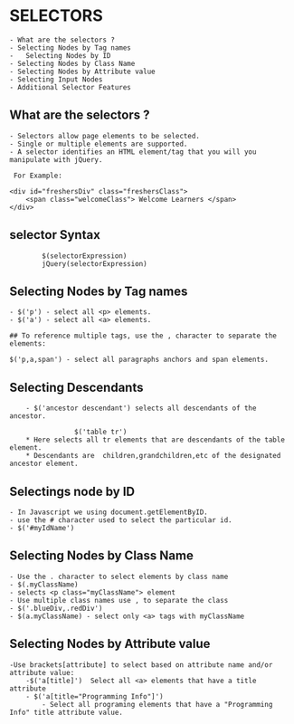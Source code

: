 # SELECTORS

	- What are the selectors ?
	- Selecting Nodes by Tag names
	-	Selecting Nodes by ID
	- Selecting Nodes by Class Name
	- Selecting Nodes by Attribute value
	- Selecting Input Nodes
	- Additional Selector Features

## What are the selectors ?

	- Selectors allow page elements to be selected.
	- Single or multiple elements are supported.
	- A selector identifies an HTML element/tag that you will you manipulate with jQuery.

	 For Example:

	<div id="freshersDiv" class="freshersClass">
		<span class="welcomeClass"> Welcome Learners </span>
	</div>

## selector Syntax

			$(selectorExpression)
			jQuery(selectorExpression)

## Selecting Nodes by Tag names

	- $('p') - select all <p> elements.
	- $('a') - select all <a> elements.

	## To reference multiple tags, use the , character to separate the elements:

	$('p,a,span') - select all paragraphs anchors and span elements.

## Selecting Descendants

		- $('ancestor descendant') selects all descendants of the ancestor.

					$('table tr')
		* Here selects all tr elements that are descendants of the table element.
		* Descendants are  children,grandchildren,etc of the designated ancestor element.
## Selectings node by ID
	- In Javascript we using document.getElementByID.
	- use the # character used to select the particular id.
	- $('#myIdName')

## Selecting Nodes by Class Name
	- Use the . character to select elements by class name
	- $(.myClassName)
	- selects <p class="myClassName"> element
	- Use multiple class names use , to separate the class
	- $('.blueDiv,.redDiv')
	- $(a.myClassName) - select only <a> tags with myClassName
## Selecting Nodes by Attribute value
	-Use brackets[attribute] to select based on attribute name and/or attribute value:
		-$('a[title]')  Select all <a> elements that have a title attribute
		- $('a[title="Programming Info"]')
			- Select all programing elements that have a "Programming Info" title attribute value.


